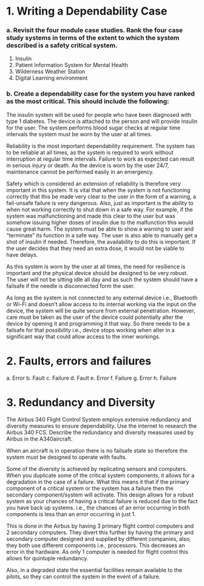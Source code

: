 # 1. Writing a Dependability Case

### a.   Revisit the four module case studies. Rank the four case study systems in terms of the extent to which the system described is a safety critical system.

1. Insulin
1. Patient Information System for Mental Health
1. Wilderness Weather Station
1. Digital Learning environment

### b.   Create a dependability case for the system you have ranked as the most critical. This should include the following:

The insulin system will be used for people who have been diagnosed with type 1 diabetes. The device is attached to the person and will provide insulin for the user. The system performs blood sugar checks at regular time intervals the system must be worn by the user at all times.

Reliability is the most important dependability requirement. The system has to be reliable at all times, as the system is required to work without interruption at regular time intervals. Failure to work as expected can result in serious injury or death. As the device is worn by the user 24/7, maintenance cannot be performed easily in an emergency.

Safety which is considered an extension of reliability is therefore very important in this system. It is vital that when the system is not functioning correctly that this be made very clear to the user in the form of a warning, a fail-unsafe failure is very dangerous. Also, just as important is the ability to when not working correctly to shut down in a safe way. For example, if the system was malfunctioning and made this clear to the user but was somehow issuing higher doses of insulin due to the malfunction this would cause great harm. The system must be able to show a warning to user and “terminate” its function in a safe way.
The user is also able to manually get a shot of insulin if needed. Therefore, the availability to do this is important. If the user decides that they need an extra dose, it would not be viable to have delays.

As this system is worn by the user at all times, the need for resilience is important and the physical device should be designed to be very robust. The user will not be sitting idle all day and as such the system should have a failsafe if the needle is disconnected form the user.

As long as the system is not connected to any external device i.e., Bluetooth or Wi-Fi and doesn’t allow access to its internal working via the input on the device, the system will be quite secure from external penetration. However, care must be taken as the user of the device could potentially alter the device by opening it and programming it that way. So there needs to be a failsafe for that possibility i.e., device stops working when alter in a significant way that could allow access to the inner workings.

# 2. Faults, errors and failures

a.      Error
b.      Fault
c.      Failure
d.      Fault
e.      Error
f.      Failure
g.      Error
h.      Failure

# 3. Redundancy and Diversity

The Airbus 340 Flight Control System employs extensive redundancy and diversity measures to ensure dependability. Use the internet to research the Airbus 340 FCS. Describe the redundancy and diversity measures used by Airbus in the A340aircraft.

When an aircraft is in operation there is no failsafe state so therefore the system must be designed to operate with faults.

Some of the diversity is achieved by replicating sensors and computers. When you duplicate some of the critical system components, it allows for a degradation in the case of a failure. What this means it that if the primary component of a critical system or the system has a failure then the secondary component/system will activate. This design allows for a robust system as your chances of having a critical failure is reduced due to the fact you have back up systems. i.e., the chances of an error occurring in both components is less than an error occurring in just 1.

This is done in the Airbus by having 3 primary flight control computers and 2 secondary computers. They divert this further by having the primary and secondary computer designed and supplied by different companies, also, they both use different components i.e., processors. This decreases an error in the hardware. As only 1 computer is needed for flight control this allows for quintuple redundancy.

Also, in a degraded state the essential facilities remain available to the pilots, so they can control the system in the event of a failure.

